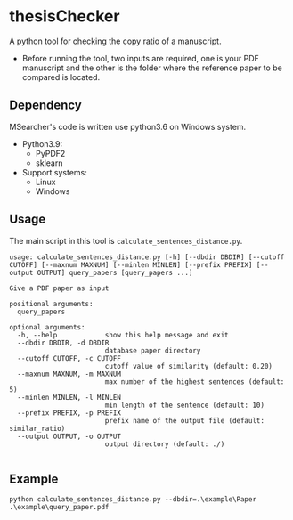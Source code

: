 # thesisChecker
A python tool for checking the copy ratio of a manuscript. 
- Before running the tool, two inputs are required, one is your PDF manuscript and the other is the folder where the reference paper to be compared is located.

Dependency
--------

MSearcher's code is written use python3.6 on Windows system.
* Python3.9:
	* PyPDF2
	* sklearn
* Support systems:
	* Linux
	* Windows
	
Usage
-----
The main script in this tool is `calculate_sentences_distance.py`. 
```
usage: calculate_sentences_distance.py [-h] [--dbdir DBDIR] [--cutoff CUTOFF] [--maxnum MAXNUM] [--minlen MINLEN] [--prefix PREFIX] [--output OUTPUT] query_papers [query_papers ...]

Give a PDF paper as input

positional arguments:
  query_papers

optional arguments:
  -h, --help            show this help message and exit
  --dbdir DBDIR, -d DBDIR
                        database paper directory
  --cutoff CUTOFF, -c CUTOFF
                        cutoff value of similarity (default: 0.20)
  --maxnum MAXNUM, -m MAXNUM
                        max number of the highest sentences (default: 5)
  --minlen MINLEN, -l MINLEN
                        min length of the sentence (default: 10)
  --prefix PREFIX, -p PREFIX
                        prefix name of the output file (default: similar_ratio)
  --output OUTPUT, -o OUTPUT
                        output directory (default: ./) 
                                                                                                                                                                                                             
```

Example
------

```
python calculate_sentences_distance.py --dbdir=.\example\Paper .\example\query_paper.pdf

```
